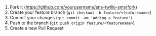 1. Fork it (<https://github.com/yourusername/sns-twilio-sms/fork>)
2. Create your feature branch (`git checkout -b feature/<featurename>`)
3. Commit your changes (`git commit -am 'Adding a feature'`)
4. Push to the branch (`git push origin feature/<featurename>`)
5. Create a new Pull Request
